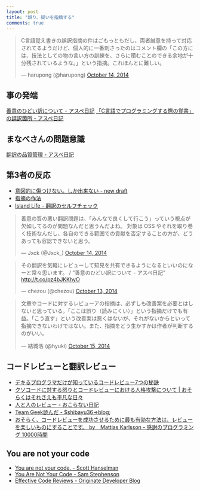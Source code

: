 ```yaml
---
layout: post
title: "誤り、疑いを指摘する"
comments: true
---
```


<blockquote class="twitter-tweet" lang="en"><p>C言語覚え書きの誤訳指摘の件はごもっともだし、両者誠意を持って対応されてるようだけど、個人的に一番刺さったのはコメント欄の「この方には、技法としての物の言い方の訓練を、さらに積むことのできる余地が十分残されているような。」という指摘。これほんとに難しい。</p>&mdash; harupong (@harupong) <a href="https://twitter.com/harupong/status/521843921945501696">October 14, 2014</a></blockquote>
<script async src="//platform.twitter.com/widgets.js" charset="utf-8"></script>

## 事の発端

[善意のひどい訳について - アスペ日記][70]
[「C言語でプログラミングする際の覚書」の誤訳箇所 - アスペ日記][87]

## まなべさんの問題意識

[翻訳の品質管理 - アスペ日記][22]

## 第3者の反応

- [意図的に傷つけない。しか出来ない - new draft][5]
- [指摘の作法][46]
- [Island Life - 翻訳のセルフチェック][82]

<blockquote class="twitter-tweet" lang="en"><p>善意の質の悪い翻訳問題は、「みんなで良くして行こう」っていう視点が欠如してるのが問題なんだと思うんだよね。&#10;対象は OSS やそれを取り巻く技術なんだし、各自のできる範囲での貢献を否定することの方が、どうあっても容認できないと思う。</p>&mdash; Jxck (@Jxck_) <a href="https://twitter.com/Jxck_/status/521901212891754496">October 14, 2014</a></blockquote>
<script async src="//platform.twitter.com/widgets.js" charset="utf-8"></script>

<blockquote class="twitter-tweet" lang="en"><p>その翻訳を気軽にレビューして知見を共有できるようになるといいのになーと常々思います。 / “善意のひどい訳について - アスペ日記” <a href="http://t.co/pz4bJKKhyO">http://t.co/pz4bJKKhyO</a></p>&mdash; chezou (@chezou) <a href="https://twitter.com/chezou/status/521557996497674242">October 13, 2014</a></blockquote>
<script async src="//platform.twitter.com/widgets.js" charset="utf-8"></script>

<blockquote class="twitter-tweet" lang="en"><p>文章やコードに対するレビューアの指摘は、必ずしも改善案を必要とはしないと思っている。「ここは誤り（読みにくい）」という指摘だけでも有益。「こう直す」という改善案は悪くはないが、それがないからといって指摘できないわけではない。また、指摘をどう生かすかは作者が判断するのがいい。</p>&mdash; 結城浩 (@hyuki) <a href="https://twitter.com/hyuki/status/522213708869550081">October 15, 2014</a></blockquote>
<script async src="//platform.twitter.com/widgets.js" charset="utf-8"></script>

## コードレビューと翻訳レビュー

- [デキるプログラマだけが知っているコードレビュー7つの秘訣][71]
- [クソコードに対する怒りとコードレビューにおける人格攻撃について | おそらくはそれさえも平凡な日々][47]
- [人と人のレビュー - おこらない日記][81]
- [Team Geek読んだ - $shibayu36->blog;][90]
- [おそらく、コードレビューを成功させるために最も有効な方法は、レビューを楽しいものにすることです。 by　Mattias Karlsson - 感謝のプログラミング 10000時間][16]

## You are not your code

- [You are not your code. - Scott Hanselman][79]
- [You Are Not Your Code - Sam Stephenson][19]
- [Effective Code Reviews - Originate Developer Blog][21]


[5]: http://note103.hatenablog.com/entry/2014/10/15/074311
[16]: http://blog.codebook-10000.com/entry/20130328/1364490389
[19]: http://sstephenson.us/posts/you-are-not-your-code
[21]: http://blog.originate.com/blog/2014/09/29/effective-code-reviews/
[22]: http://d.hatena.ne.jp/takeda25/20130330/1364620887
[46]: http://www.transniper.com/2014/07/21/indication_method/
[47]: http://www.songmu.jp/riji/entry/2014-08-20-code-review.html
[70]: http://d.hatena.ne.jp/takeda25/20141012/1413116292
[71]: http://www.slideshare.net/rootmoon/7-37892729
[79]: http://www.hanselman.com/blog/YouAreNotYourCode.aspx
[82]: http://blog.practical-scheme.net/shiro/20141013-translation-checklist
[81]: http://d.hatena.ne.jp/umezucolor/20120902/1346589844
[87]: http://d.hatena.ne.jp/takeda25/20141012/1413116149
[90]: http://shibayu36.hatenablog.com/entry/2013/11/11/183701

